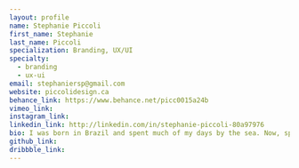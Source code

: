```yaml
---
layout: profile
name: Stephanie Piccoli
first_name: Stephanie
last_name: Piccoli
specialization: Branding, UX/UI
specialty:
  - branding
  - ux-ui
email: stephaniersp@gmail.com
website: piccolidesign.ca
behance_link: https://www.behance.net/picc0015a24b
vimeo_link:
instagram_link:
linkedin_link: http://linkedin.com/in/stephanie-piccoli-80a97976
bio: I was born in Brazil and spent much of my days by the sea. Now, spending most of my days in the snow my passions are UI/UX and branding.
github_link:
dribbble_link:
---
```

